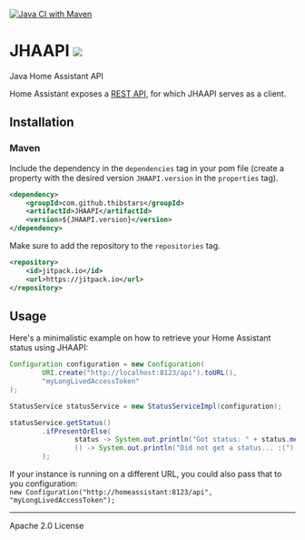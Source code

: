 [![Java CI with Maven](https://github.com/Thibstars/JHAAPI/actions/workflows/ci.yml/badge.svg)](https://github.com/Thibstars/JHAAPI/actions/workflows/ci.yml)
# JHAAPI [![](https://jitpack.io/v/Thibstars/JHAAPI.svg)](https://jitpack.io/#Thibstars/JHAAPI)
Java Home Assistant API

Home Assistant exposes a [REST API](https://developers.home-assistant.io/docs/api/rest/), for which JHAAPI serves as a client.

## Installation
### Maven

Include the dependency in the `dependencies` tag in your pom file (create a property with the desired version `JHAAPI.version` in the `properties` tag).

````xml
<dependency>
    <groupId>com.github.thibstars</groupId>
    <artifactId>JHAAPI</artifactId>
    <version>${JHAAPI.version}</version>
</dependency>
````

Make sure to add the repository to the `repositories` tag.
````xml
<repository>
    <id>jitpack.io</id>
    <url>https://jitpack.io</url>
</repository>
````

## Usage

Here's a minimalistic example on how to retrieve your Home Assistant status using JHAAPI:
````java
Configuration configuration = new Configuration(
        URI.create("http://localhost:8123/api").toURL(),
        "myLongLivedAccessToken"
);

StatusService statusService = new StatusServiceImpl(configuration);

statusService.getStatus()
        .ifPresentOrElse(
                status -> System.out.println("Got status: " + status.message()),
                () -> System.out.println("Did not get a status... :(")
        );
````

If your instance is running on a different URL, you could also pass that to you configuration:  
`new Configuration("http://homeassistant:8123/api", "myLongLivedAccessToken");`

---
Apache 2.0 License